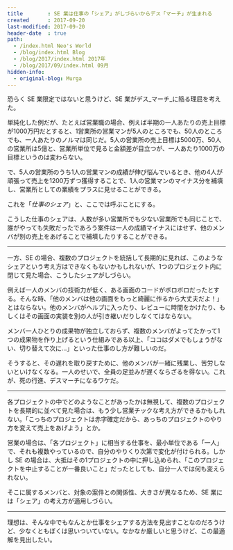```yaml
---
title        : SE 業は仕事の「シェア」がしづらいからデス「マーチ」が生まれる
created      : 2017-09-20
last-modified: 2017-09-20
header-date  : true
path:
  - /index.html Neo's World
  - /blog/index.html Blog
  - /blog/2017/index.html 2017年
  - /blog/2017/09/index.html 09月
hidden-info:
  - original-blog: Murga
---
```


恐らく SE 業限定ではないと思うけど、SE 業がデス_マーチ_に陥る理屈を考えた。

単純化した例だが、たとえば営業職の場合、例えば半期の一人あたりの売上目標が1000万円だとすると、1営業所の営業マンが5人のところでも、50人のところでも、一人あたりのノルマは同じだ。5人の営業所の売上目標は5000万、50人の営業所は5億と、営業所単位で見ると金額差が目立つが、一人あたり1000万の目標というのは変わらない。

で、5人の営業所のうち1人の営業マンの成績が伸び悩んでいるとき、他の4人が頑張って売上を1200万ずつ獲得することで、1人の営業マンのマイナス分を補填し、営業所としての業績をプラスに見せることができる。

これを「_仕事のシェア_」と、ここでは呼ぶことにする。

こうした仕事のシェアは、人数が多い営業所でも少ない営業所でも同じことで、誰がやっても失敗だったであろう案件は一人の成績マイナスにはせず、他のメンバが別の売上をあげることで補填したりすることができる。

---

一方、SE の場合、複数のプロジェクトを統括して長期的に見れば、このようなシェアという考え方はできなくもないかもしれないが、1つのプロジェクト内に閉じて見た場合、こうしたシェアがしづらい。

例えば一人のメンバの技術力が低く、ある画面のコードがボロボロだったとする。そんな時、「他のメンバは他の画面をもっと綺麗に作るから大丈夫だよ！」とはならない。他のメンバがヘルプに入ったり、レビューに時間をかけたり、もしくはその画面の実装を別の人が引き継いだりしなくてはならない。

メンバ一人ひとりの成果物が独立しておらず、複数のメンバがよってたかって1つの成果物を作り上げるという仕組みである以上、「ココはダメでもしょうがない、切り替えて次に…」といった仕事のし方が難しいのだ。

そうすると、その遅れを取り戻すために、他のメンバが一緒に残業し、苦労しないといけなくなる。一人のせいで、全員の足並みが遅くならざるを得ない。これが、死の行進、デスマーチになるワケだ。

---

各プロジェクトの中でどのようなことがあったかは無視して、複数のプロジェクトを長期的に並べて見た場合は、もう少し営業チックな考え方ができるかもしれない。「こっちのプロジェクトは赤字確定だから、あっちのプロジェクトのやり方を変えて売上をあげよう」とか。

営業の場合は、「各プロジェクト」に相当する仕事を、最小単位である「一人」で、それも複数やっているので、自分のやりくり次第で変化が付けられる。しかし SE の場合は、大抵はその1プロジェクトの中に押し込められ、「このプロジェクトを中止することが一番良いこと」だったとしても、自分一人では何も変えられない。

そこに属するメンバと、対象の案件との関係性、大きさが異なるため、SE 業には「シェア」の考え方が適用しづらい。

---

理想は、そんな中でもなんとか仕事をシェアする方法を見出すことなのだろうけど、少なくともぼくは思いついていない。なかなか厳しいと思うけど、この最適解を見出したい。

